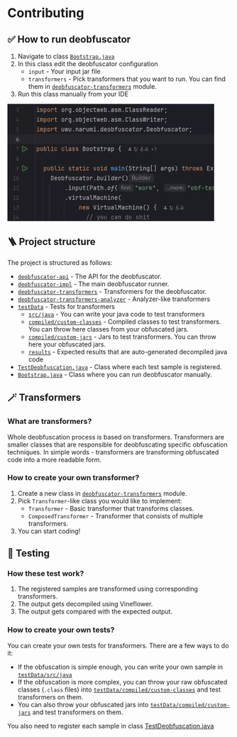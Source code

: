 # Contributing

## ✅ How to run deobfuscator
1. Navigate to class [`Bootstrap.java`](./deobfuscator-impl/src/test/java/Bootstrap.java)
2. In this class edit the deobfuscator configuration
    - `input` - Your input jar file
    - `transformers` - Pick transformers that you want to run. You can find them in [`deobfuscator-transformers`](./deobfuscator-transformers) module.
3. Run this class manually from your IDE

![tak](./assets/run-deobfuscator.gif)

## 🪜 Project structure
The project is structured as follows:
- [`deobfuscator-api`](./deobfuscator-api) - The API for the deobfuscator.
- [`deobfuscator-impl`](./deobfuscator-impl) - The main deobfuscator runner.
- [`deobfuscator-transformers`](./deobfuscator-transformers) - Transformers for the deobfuscator.
- [`deobfuscator-transformers-analyzer`](./deobfuscator-transformers-analyzer) - Analyzer-like transformers
- [`testData`](./testData) - Tests for transformers
  - [`src/java`](./testData/src/java) - You can write your java code to test transformers
  - [`compiled/custom-classes`](./testData/compiled/custom-classes) - Compiled classes to test transformers. You can throw here classes from your obfuscated jars.
  - [`compiled/custom-jars`](./testData/compiled/custom-jars) - Jars to test transformers. You can throw here your obfuscated jars.
  - [`results`](./testData/results) - Expected results that are auto-generated decompiled java code
- [`TestDeobfuscation.java`](./deobfuscator-impl/src/test/java/uwu/narumii/deobfuscator/TestDeobfuscation.java) - Class where each test sample is registered.
- [`Bootstrap.java`](./deobfuscator-impl/src/test/java/Bootstrap.java) - Class where you can run deobfuscator manually.

## 🪄 Transformers
### What are transformers?
Whole deobfuscation process is based on transformers. Transformers are smaller classes that are responsible for deobfuscating specific obfuscation techniques. In simple words - transformers are transforming obfuscated code into a more readable form.

### How to create your own transformer?
1. Create a new class in [`deobfuscator-transformers`](./deobfuscator-transformers) module.
2. Pick `Transformer`-like class you would like to implement:
   - `Transformer` - Basic transformer that transforms classes.
   - `ComposedTransformer` - Transformer that consists of multiple transformers.
3. You can start coding!

## 🧪 Testing
### How these test work?
1. The registered samples are transformed using corresponding transformers.
2. The output gets decompiled using Vineflower.
3. The output gets compared with the expected output.

### How to create your own tests?
You can create your own tests for transformers. There are a few ways to do it:
- If the obfuscation is simple enough, you can write your own sample in [`testData/src/java`](./testData/src/java)
- If the obfuscation is more complex, you can throw your raw obfuscated classes (`.class` files) into [`testData/compiled/custom-classes`](./testData/compiled/custom-classes) and test transformers on them.
- You can also throw your obfuscated jars into [`testData/compiled/custom-jars`](./testData/compiled/custom-jars) and test transformers on them.

You also need to register each sample in class [TestDeobfuscation.java](./deobfuscator-impl/src/test/java/uwu/narumii/deobfuscator/TestDeobfuscation.java)

